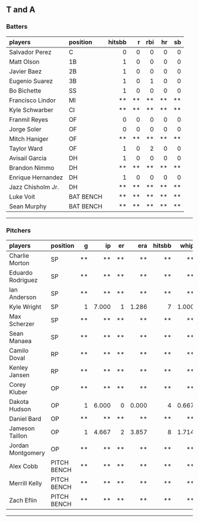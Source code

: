 ## T and A

### Batters

 
|players           |position  | hitsbb|  r| rbi| hr| sb| 
|:-----------------|:---------|------:|--:|---:|--:|--:| 
|Salvador Perez    |C         |      0|  0|   0|  0|  0| 
|Matt Olson        |1B        |      1|  0|   0|  0|  0| 
|Javier Baez       |2B        |      1|  0|   0|  0|  0| 
|Eugenio Suarez    |3B        |      1|  0|   1|  0|  0| 
|Bo Bichette       |SS        |      1|  0|   0|  0|  0| 
|Francisco Lindor  |MI        |     **| **|  **| **| **| 
|Kyle Schwarber    |CI        |     **| **|  **| **| **| 
|Franmil Reyes     |OF        |      0|  0|   0|  0|  0| 
|Jorge Soler       |OF        |      0|  0|   0|  0|  0| 
|Mitch Haniger     |OF        |     **| **|  **| **| **| 
|Taylor Ward       |OF        |      1|  0|   2|  0|  0| 
|Avisail Garcia    |DH        |      1|  0|   0|  0|  0| 
|Brandon Nimmo     |DH        |     **| **|  **| **| **| 
|Enrique Hernandez |DH        |      1|  0|   0|  0|  0| 
|Jazz Chisholm Jr. |DH        |     **| **|  **| **| **| 
|Luke Voit         |BAT BENCH |     **| **|  **| **| **| 
|Sean Murphy       |BAT BENCH |     **| **|  **| **| **| 


* * *

### Pitchers

 
|players           |position    |  g|    ip| er|   era| hitsbb|  whip| so|  w| sv| 
|:-----------------|:-----------|--:|-----:|--:|-----:|------:|-----:|--:|--:|--:| 
|Charlie Morton    |SP          | **|    **| **|    **|     **|    **| **| **| **| 
|Eduardo Rodriguez |SP          | **|    **| **|    **|     **|    **| **| **| **| 
|Ian Anderson      |SP          | **|    **| **|    **|     **|    **| **| **| **| 
|Kyle Wright       |SP          |  1| 7.000|  1| 1.286|      7| 1.000|  8|  1|  0| 
|Max Scherzer      |SP          | **|    **| **|    **|     **|    **| **| **| **| 
|Sean Manaea       |SP          | **|    **| **|    **|     **|    **| **| **| **| 
|Camilo Doval      |RP          | **|    **| **|    **|     **|    **| **| **| **| 
|Kenley Jansen     |RP          | **|    **| **|    **|     **|    **| **| **| **| 
|Corey Kluber      |OP          | **|    **| **|    **|     **|    **| **| **| **| 
|Dakota Hudson     |OP          |  1| 6.000|  0| 0.000|      4| 0.667|  4|  1|  0| 
|Daniel Bard       |OP          | **|    **| **|    **|     **|    **| **| **| **| 
|Jameson Taillon   |OP          |  1| 4.667|  2| 3.857|      8| 1.714|  4|  0|  0| 
|Jordan Montgomery |OP          | **|    **| **|    **|     **|    **| **| **| **| 
|Alex Cobb         |PITCH BENCH | **|    **| **|    **|     **|    **| **| **| **| 
|Merrill Kelly     |PITCH BENCH | **|    **| **|    **|     **|    **| **| **| **| 
|Zach Eflin        |PITCH BENCH | **|    **| **|    **|     **|    **| **| **| **| 


* * *


